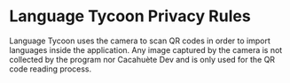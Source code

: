 # Language Tycoon Privacy Rules

Language Tycoon uses the camera to scan QR codes in order to import languages inside the application. Any image captured by the camera is not collected by the program nor Cacahuète Dev and is only used for the QR code reading process.